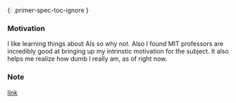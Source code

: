 {: .primer-spec-toc-ignore }

### Motivation

I like learning things about AIs so why not.
Also I found MIT professors are incredibly good at bringing up my intrinstic motivation for the subject. It also helps me realize how dumb I really am, as of right now.

### Note
[link](https://www.notion.so/50e28bd7a2cc4e0f8b799c1cdfe89cae?v=a37aaa4ddc79490eb81f1b463ba655f0)